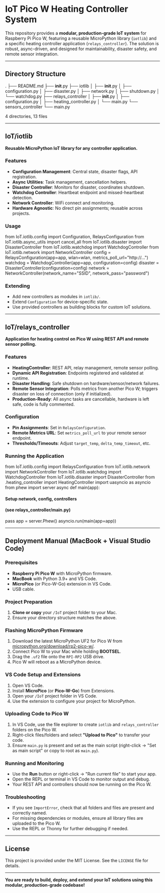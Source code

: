 # IoT Pico W Heating Controller System

This repository provides a **modular, production-grade IoT system** for Raspberry Pi Pico W, featuring a reusable MicroPython library (`iotlib`) and a specific heating controller application (`relays_controller`). The solution is robust, async-driven, and designed for maintainability, disaster safety, and remote sensor integration.

---

## Directory Structure

.
├── README.md
├── __init__.py
├── iotlib
│   ├── __init__.py
│   ├── configuration.py
│   ├── disaster.py
│   ├── network.py
│   ├── shutdown.py
│   └── watchdog.py
├── relays_controller
│   ├── __init__.py
│   ├── configuration.py
│   ├── heating_controller.py
│   └── main.py
└── sensors_controller
    └── main.py

4 directories, 13 files

---

## IoT/iotlib

**Reusable MicroPython IoT library for any controller application.**

### Features

- **Configuration Management**: Central state, disaster flags, API registration.
- **Async Utilities**: Task management, cancellation helpers.
- **Disaster Controller**: Monitors for disaster, coordinates shutdown.
- **Watchdog Controller**: Heartbeat endpoint and missed-heartbeat detection.
- **Network Controller**: WiFi connect and monitoring.
- **Hardware Agnostic**: No direct pin assignments; reusable across projects.

### Usage

from IoT.iotlib.config import Configuration, RelaysConfiguration
from IoT.iotlib.async_utils import cancel_all
from IoT.iotlib.disaster import DisasterController
from IoT.iotlib.watchdog import WatchdogController
from IoT.iotlib.network import NetworkController
config = RelaysConfiguration(app=app, wlan=wlan, metrics_poll_url="http://...")
watchdog = WatchdogController(app=app, configuration=config)
disaster = DisasterController(configuration=config)
network = NetworkController(network_name="SSID", network_pass="password")

### Extending

- Add new controllers as modules in `iotlib/`.
- Extend `Configuration` for device-specific state.
- Use provided controllers as building blocks for custom IoT solutions.

---

## IoT/relays_controller

**Application for heating control on Pico W using REST API and remote sensor polling.**

### Features

- **HeatingController**: REST API, relay management, remote sensor polling.
- **Dynamic API Registration**: Endpoints registered and validated at runtime.
- **Disaster Handling**: Safe shutdown on hardware/sensor/network failures.
- **Remote Sensor Integration**: Polls metrics from another Pico W; triggers disaster on loss of connection (only if initialized).
- **Production-Ready**: All async tasks are cancellable, hardware is left safe, code is fully commented.

### Configuration

- **Pin Assignments**: Set in `RelaysConfiguration`.
- **Remote Metrics URL**: Set `metrics_poll_url` to your remote sensor endpoint.
- **Thresholds/Timeouts**: Adjust `target_temp`, `delta_temp_timeout`, etc.

### Running the Application

from IoT.iotlib.config import RelaysConfiguration
from IoT.iotlib.network import NetworkController
from IoT.iotlib.watchdog import WatchdogController
from IoT.iotlib.disaster import DisasterController
from .heating_controller import HeatingController
import uasyncio as asyncio
from phew import server
async def main(app):

#### Setup network, config, controllers

#### (see relays_controller/main.py)

pass
app = server.Phew()
asyncio.run(main(app=app))

---

## Deployment Manual (MacBook + Visual Studio Code)

### Prerequisites

- **Raspberry Pi Pico W** with MicroPython firmware.
- **MacBook** with Python 3.9+ and VS Code.
- **MicroPico** (or Pico-W-Go) extension in VS Code.
- USB cable.

### Project Preparation

1. **Clone or copy** your `/IoT` project folder to your Mac.
2. Ensure your directory structure matches the above.

### Flashing MicroPython Firmware

1. Download the latest MicroPython UF2 for Pico W from [micropython.org/download/rp2-pico-w/](https://micropython.org/download/rp2-pico-w/).
2. Connect Pico W to your Mac while holding **BOOTSEL**.
3. Drag the `.uf2` file onto the `RPI-RP2` USB drive.
4. Pico W will reboot as a MicroPython device.

### VS Code Setup and Extensions

1. Open VS Code.
2. Install **MicroPico** (or **Pico-W-Go**) from Extensions.
3. Open your `/IoT` project folder in VS Code.
4. Use the extension to configure your project for MicroPython.

### Uploading Code to Pico W

1. In VS Code, use the file explorer to create `iotlib` and `relays_controller` folders on the Pico W.
2. Right-click files/folders and select **"Upload to Pico"** to transfer your code.
3. Ensure `main.py` is present and set as the main script (right-click → "Set as main script" or copy to root as `main.py`).

### Running and Monitoring

- Use the **Run** button or right-click → "Run current file" to start your app.
- Open the REPL or terminal in VS Code to monitor output and debug.
- Your REST API and controllers should now be running on the Pico W.

### Troubleshooting

- If you see `ImportError`, check that all folders and files are present and correctly named.
- For missing dependencies or modules, ensure all library files are uploaded to the Pico W.
- Use the REPL or Thonny for further debugging if needed.

---

## License

This project is provided under the MIT License. See the `LICENSE` file for details.

---

**You are ready to build, deploy, and extend your IoT solutions using this modular, production-grade codebase!**

